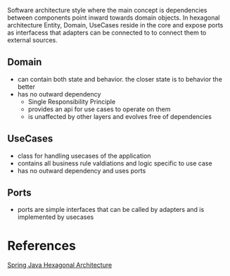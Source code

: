  Software architecture style where the main concept is dependencies between components point inward towards domain objects. In hexagonal architecture Entity, Domain, UseCases reside in the core and expose ports as interfacess that adapters can be connected to to connect them to external sources.



## Domain
- can contain both state and behavior. the closer state is to behavior the better
- has no outward dependency
	- Single Responsibility Principle
	- provides an api for use cases to operate on them
	- is unaffected by other layers and evolves free of dependencies

## UseCases
- class for handling usecases of the application
- contains all business rule valdiations and logic specific to use case
- has no outward dependency and uses ports

## Ports
- ports are simple interfaces that can be called by adapters and is implemented by usecases






# References
[Spring Java Hexagonal Architecture](https://reflectoring.io/spring-hexagonal/)